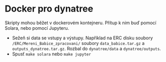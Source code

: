 # Docker pro dynatree

Skripty mohou běžet v dockerovém kontejneru. Přítup k nim buď pomocí Solara, nebo pomocí Jupyteru.

* Sežeň si data se vstupy a výstupy. Například na ERC disku soubory `/ERC/Mereni_Babice_zpracovani/` soubory 
  `data_babice.tar.gz` a `outputs_dynatree.tar.gz`. Rozbal do `dynatree/data` a `dynatree/outputs`.
* Spusť `make solara` nebo `make jupyter`
